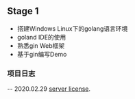 ## Stage 1
- 搭建Windows Linux下的golang语言环境
- goland IDE的使用
- 熟悉gin Web框架
- 基于gin编写Demo

### 项目日志
-- 2020.02.29 [server license](https://github.com/AlanShoreIsHere/goweb/new/master/license_server). 
